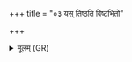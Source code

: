 +++
title = "०३ यस् तिष्ठति विष्टभितो"

+++
<details><summary>मूलम् (GR)</summary>

यस् तिष्ठति विष्टभितो अन्तरिक्षे  
ऽयज्वनः प्रमृणन् देवपीयून् । +++(Bhatt. pramṛṇaṃ)+++  
तस्मै नमो दशभिः शक्वरीभिः ॥
</details>